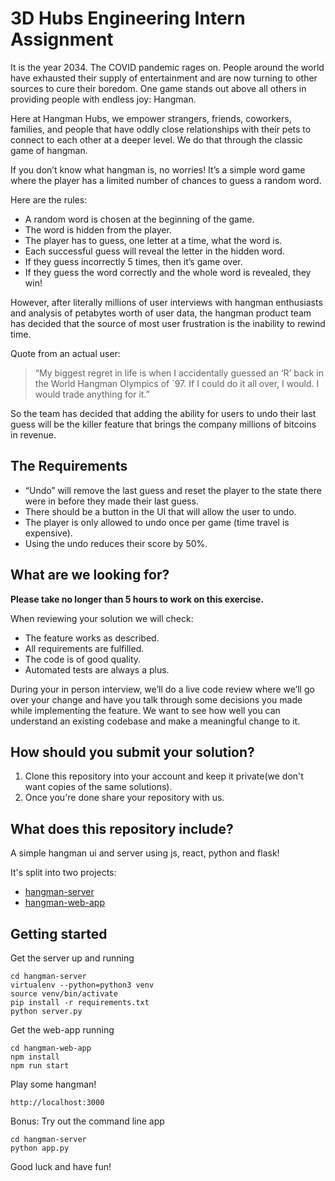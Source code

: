# 3D Hubs Engineering Intern Assignment
It is the year 2034. 
The COVID pandemic rages on. 
People around the world have exhausted their supply of entertainment and are now turning to other sources to cure their boredom. 
One game stands out above all others in providing people with endless joy: Hangman.

Here at Hangman Hubs, we empower strangers, friends, coworkers, families, and people that have oddly close relationships with their pets to connect to each other at a deeper level. 
We do that through the classic game of hangman.

If you don’t know what hangman is, no worries! 
It’s a simple word game where the player has a limited number of chances to guess a random word. 

Here are the rules:
* A random word is chosen at the beginning of the game.
* The word is hidden from the player.
* The player has to guess, one letter at a time, what the word is.
* Each successful guess will reveal the letter in the hidden word.
* If they guess incorrectly 5 times, then it’s game over.
* If they guess the word correctly and the whole word is revealed, they win!

However, after literally millions of user interviews with hangman enthusiasts and analysis of petabytes worth of user data, the hangman product team has decided that the source of most user frustration is the inability to rewind time. 

Quote from an actual user:
> “My biggest regret in life is when I accidentally guessed an ‘R’ back in the World Hangman Olympics of `97. If I could do it all over, I would. I would trade anything for it.”

So the team has decided that adding the ability for users to undo their last guess will be the killer feature that brings the company millions of bitcoins in revenue.

## The Requirements
* “Undo” will remove the last guess and reset the player to the state there were in before they made their last guess.
* There should be a button in the UI that will allow the user to undo.
* The player is only allowed to undo once per game (time travel is expensive).
* Using the undo reduces their score by 50%.

## What are we looking for?

**Please take no longer than 5 hours to work on this exercise.**

When reviewing your solution we will check: 
* The feature works as described.
* All requirements are fulfilled.
* The code is of good quality.
* Automated tests are always a plus.

During your in person interview, we’ll do a live code review where we’ll go over your change and have you talk through some decisions you made while implementing the feature. 
We want to see how well you can understand an existing codebase and make a meaningful change to it.

## How should you submit your solution?
1. Clone this repository into your account and keep it private(we don't want copies of the same solutions).
2. Once you're done share your repository with us.

## What does this repository include?
A simple hangman ui and server using js, react, python and flask!

It's split into two projects:
- [hangman-server](hangman-server)
- [hangman-web-app](hangman-web-app)

## Getting started

Get the server up and running
```
cd hangman-server
virtualenv --python=python3 venv
source venv/bin/activate
pip install -r requirements.txt
python server.py
```

Get the web-app running
```
cd hangman-web-app
npm install
npm run start
```

Play some hangman!
```
http://localhost:3000
```

Bonus: Try out the command line app
```
cd hangman-server
python app.py
```

Good luck and have fun!
